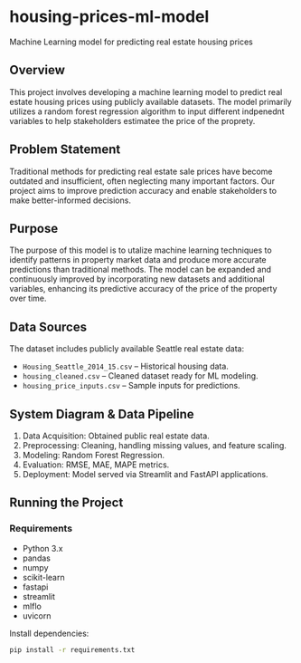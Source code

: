 # housing-prices-ml-model
Machine Learning model for predicting real estate housing prices

## Overview
This project involves developing a machine learning model to predict real estate housing prices using publicly available datasets. The model primarily utilizes a random forest regression algorithm to input different indpenednt variables to help stakeholders estimatee the price of the proprety.

## Problem Statement
Traditional methods for predicting real estate sale prices have become outdated and insufficient, often neglecting many important factors. Our project aims to improve prediction accuracy and enable stakeholders to make better-informed decisions.

## Purpose
The purpose of this model is to utalize machine learning techniques to identify patterns in property market data and produce more accurate predictions than traditional methods. The model can be expanded and continuously improved by incorporating new datasets and additional variables, enhancing its predictive accuracy of the price of the property over time. 

## Data Sources
The dataset includes publicly available Seattle real estate data:
- `Housing_Seattle_2014_15.csv` – Historical housing data.
- `housing_cleaned.csv` – Cleaned dataset ready for ML modeling.
- `housing_price_inputs.csv` – Sample inputs for predictions.

## System Diagram & Data Pipeline
1. Data Acquisition: Obtained public real estate data.
2. Preprocessing: Cleaning, handling missing values, and feature scaling.
3. Modeling: Random Forest Regression.
4. Evaluation: RMSE, MAE, MAPE metrics.
5. Deployment: Model served via Streamlit and FastAPI applications.

## Running the Project

### Requirements
- Python 3.x
- pandas
- numpy
- scikit-learn
- fastapi
- streamlit
- mlflo
- uvicorn

Install dependencies:
```bash
pip install -r requirements.txt
